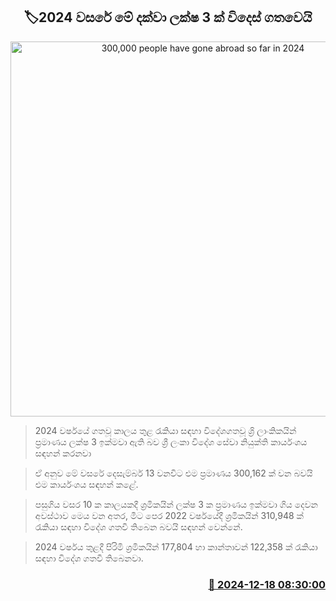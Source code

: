 <p align='center'><b><h2 align='center' title='300,000 people have gone abroad so far in 2024'>🏷2024 වසරේ මේ දක්වා ලක්ෂ 3 ක් විදෙස් ගතවෙයි</h2></b></p>
<p align='center'><img src='https://helakuru.sgp1.cdn.digitaloceanspaces.com/esana/images/lib/foreign-employment-bureau.jpg' width='600' alt='300,000 people have gone abroad so far in 2024'></p>

> 2024 වර්ෂයේ ගතවූ කාලය තුළ රැකියා සඳහා විදේශගතවූ ශ්‍රි ලාංකිකයින් ප්‍රමාණය ලක්ෂ 3 ඉක්මවා ඇති බව ශ්‍රී ලංකා විදේශ සේවා නියුක්ති කාර්යංශය සඳහන් කරනවා

> ඒ අනුව මේ වසරේ දෙසැම්බර් 13 වනවිට එම ප්‍රමාණය 300,162 ක් වන බවයි එම කාර්යංශය සඳහන් කළේ.

> පසුගිය වසර 10 ක කාලයකදී ශ්‍රමිකයින් ලක්ෂ 3 ක ප්‍රමාණය ඉක්මවා ගිය දෙවන අවස්ථාව මෙය වන අතර, මීට පෙර 2022 වර්ෂයේදී ශ්‍රමිකයින් 310,948 ක් රැකියා සඳහා විදේශ ගතවී තිබෙන බවයි සඳහන් වෙන්නේ.

> 2024 වර්ෂය තුළදී පිරිමි ශ්‍රමිකයින් 177,804 හා කාන්තාවන් 122,358 ක් රැකියා සඳහා විදේශ ගතවී තිබෙනවා.



<h3 align='right'><a href='https://www.helakuru.lk/esana/p/105970/'>📅 2024-12-18 08:30:00</a></h3>
